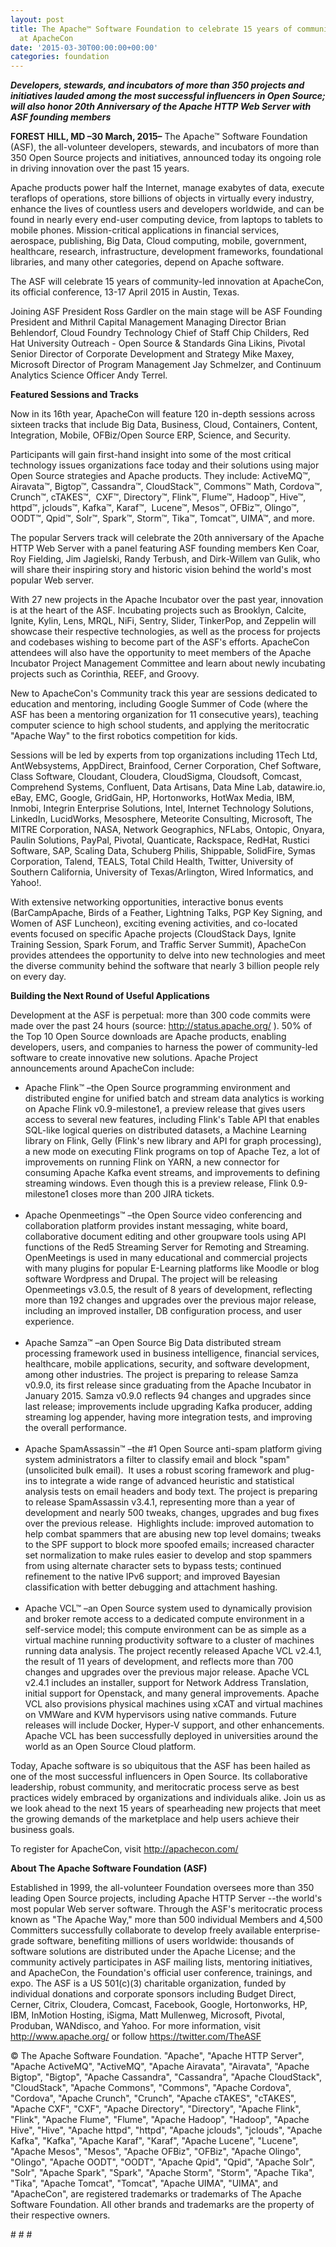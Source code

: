 ```yaml
---
layout: post
title: The Apache™ Software Foundation to celebrate 15 years of community-led innovation
  at ApacheCon
date: '2015-03-30T00:00:00+00:00'
categories: foundation
---
```

<div><b><i>Developers, stewards, and incubators of more than 350 projects and initiatives lauded among the most successful influencers in Open Source; will also honor 20th Anniversary of the Apache HTTP Web Server with ASF founding members</i></b></div> 
  <p> </p> 
  <div> 
    <p><b>FOREST HILL, MD –30 March, 2015–</b> The Apache™ Software Foundation (ASF), the all-volunteer developers, stewards, and incubators of more than 350 Open Source projects and initiatives, announced today its ongoing role in driving innovation over the past 15 years.</p> 
  </div> 
  <div> 
    <p>Apache products power half the Internet, manage exabytes of data, execute teraflops of operations, store billions of objects in virtually every industry, enhance the lives of countless users and developers worldwide, and can be found in nearly every end-user computing device, from laptops to tablets to mobile phones. Mission-critical applications in financial services, aerospace, publishing, Big Data, Cloud computing, mobile, government, healthcare, research, infrastructure, development frameworks, foundational libraries, and many other categories, depend on Apache software.</p> 
    <p>The ASF will celebrate 15 years of community-led innovation at ApacheCon, its official conference, 13-17 April 2015 in Austin, Texas.&nbsp;</p> 
  </div> 
  <div>Joining ASF President Ross Gardler on the main stage will be ASF Founding President and Mithril Capital Management Managing Director Brian Behlendorf, Cloud Foundry Technology Chief of Staff Chip Childers, Red Hat University Outreach - Open Source &amp; Standards Gina Likins, Pivotal Senior Director of Corporate Development and Strategy Mike Maxey, Microsoft Director of Program Management Jay Schmelzer, and Continuum Analytics Science Officer Andy Terrel.</div> 
  <p> </p> 
  <div> 
    <p><b>Featured Sessions and Tracks</b></p> 
  </div> 
  <div>Now in its 16th year, ApacheCon will feature 120 in-depth sessions across sixteen tracks that include Big Data, Business, Cloud, Containers, Content, Integration, Mobile, OFBiz/Open Source ERP, Science, and Security.&nbsp;</div> 
  <p> </p> 
  <div> 
    <p>Participants will gain first-hand insight into some of the most critical technology issues organizations face today and their solutions using major Open Source strategies and Apache products. They include: ActiveMQ™, Airavata™, Bigtop™, Cassandra™, CloudStack™, Commons™ Math, Cordova™, Crunch™, cTAKES™, &nbsp;CXF™, Directory™, Flink™, Flume™, Hadoop™, Hive™, httpd™, jclouds™, Kafka™, Karaf™, &nbsp;Lucene™, Mesos™, OFBiz™, Olingo™, OODT™, Qpid™, Solr™, Spark™, Storm™, Tika™, Tomcat™, UIMA™, and more.</p> 
  </div> 
  <div>The popular Servers track will celebrate the 20th anniversary of the Apache HTTP Web Server with a panel featuring ASF founding members Ken Coar, Roy Fielding, Jim Jagielski, Randy Terbush, and Dirk-Willem van Gulik, who will share their inspiring story and historic vision behind the world's most popular Web server.</div> 
  <p> </p> 
  <div> 
    <p>With 27 new projects in the Apache Incubator over the past year, innovation is at the heart of the ASF. Incubating projects such as Brooklyn, Calcite, Ignite, Kylin, Lens, MRQL, NiFi, Sentry, Slider, TinkerPop, and Zeppelin will showcase their respective technologies, as well as the process for projects and codebases wishing to become part of the ASF's efforts. ApacheCon attendees will also have the opportunity to meet members of the Apache Incubator Project Management Committee and learn about newly incubating projects such as Corinthia, REEF, and Groovy.</p> 
  </div> 
  <div>New to ApacheCon's Community track this year are sessions dedicated to education and mentoring, including Google Summer of Code (where the ASF has been a mentoring organization for 11 consecutive years), teaching computer science to high school students, and applying the meritocratic &quot;Apache Way&quot; to the first robotics competition for kids.</div> 
  <p> </p> 
  <div> 
    <p>Sessions will be led by experts from top organizations including 1Tech Ltd, AntWebsystems, AppDirect, Brainfood, Cerner Corporation, Chef Software, Class Software, Cloudant, Cloudera, CloudSigma, Cloudsoft, Comcast, Comprehend Systems, Confluent, Data Artisans, Data Mine Lab, datawire.io, eBay, EMC, Google, GridGain, HP, Hortonworks, HotWax Media, IBM, Inmobi, Integrin Enterprise Solutions, Intel, Internet Technology Solutions, LinkedIn, LucidWorks, Mesosphere, Meteorite Consulting, Microsoft, The MITRE Corporation, NASA, Network Geographics, NFLabs, Ontopic, Onyara, Paulin Solutions, PayPal, Pivotal, Quanticate, Rackspace, RedHat, Rustici Software, SAP, Scaling Data, Schuberg Philis, Shippable, SolidFire, Symas Corporation, Talend, TEALS, Total Child Health, Twitter, University of Southern California, University of Texas/Arlington, Wired Informatics, and Yahoo!.</p> 
  </div> 
  <div>With extensive networking opportunities, interactive bonus events (BarCampApache, Birds of a Feather, Lightning Talks, PGP Key Signing, and Women of ASF Luncheon), exciting evening activities, and co-located events focused on specific Apache projects (CloudStack Days, Ignite Training Session, Spark Forum, and Traffic Server Summit), ApacheCon provides attendees the opportunity to delve into new technologies and meet the diverse community behind the software that nearly 3 billion people rely on every day.</div> 
  <p> </p> 
  <div> 
    <p><b>Building the Next Round of Useful Applications</b></p> 
  </div> 
  <div>Development at the ASF is perpetual: more than 300 code commits were made over the past 24 hours (source: <a href="http://status.apache.org/">http://status.apache.org/</a> ). 50% of the Top 10 Open Source downloads are Apache products, enabling developers, users, and companies to harness the power of community-led software to create innovative new solutions. Apache Project announcements around ApacheCon include:</div> 
  <div> 
    <p> </p> 
    <ul> 
      <li>Apache Flink™ –the Open Source programming environment and distributed engine for unified batch and stream data analytics is working on Apache Flink v0.9-milestone1, a preview release that gives users access to several new features, including Flink's Table API that enables SQL-like logical queries on distributed datasets, a Machine Learning library on Flink, Gelly (Flink's new library and API for graph processing), a new mode on executing Flink programs on top of Apache Tez, a lot of improvements on running Flink on YARN, a new connector for consuming Apache Kafka event streams, and improvements to defining streaming windows. Even though this is a preview release, Flink 0.9-milestone1 closes more than 200 JIRA tickets.<br /><br /></li> 
      <li>Apache Openmeetings™ –the Open Source video conferencing and collaboration platform provides instant messaging, white board, collaborative document editing and other groupware tools using API functions of the Red5 Streaming Server for Remoting and Streaming. OpenMeetings is used in many educational and commercial projects with many plugins for popular E-Learning platforms like Moodle or blog software Wordpress and Drupal. The project will be releasing Openmeetings v3.0.5, the result of 8 years of development, reflecting more than 192 changes and upgrades over the previous major release, including an improved installer, DB configuration process, and user experience.<br /><br /></li> 
      <li>Apache Samza™ –an Open Source Big Data distributed stream processing framework used in business intelligence, financial services, healthcare, mobile applications, security, and software development, among other industries. The project is preparing to release Samza v0.9.0, its first release since graduating from the Apache Incubator in January 2015. Samza v0.9.0 reflects 94 changes and upgrades since last release; improvements include upgrading Kafka producer, adding streaming log appender, having more integration tests, and improving the overall performance.<br /><br /></li> 
      <li>Apache SpamAssassin™ –the #1 Open Source anti-spam platform giving system administrators a filter to classify email and block &quot;spam&quot; (unsolicited bulk email). &nbsp;It uses a robust scoring framework and plug-ins to integrate a wide range of advanced heuristic and statistical analysis tests on email headers and body text. The project is preparing to release SpamAssassin v3.4.1, representing more than a year of development and nearly 500 tweaks, changes, upgrades and bug fixes over the previous release. &nbsp;Highlights include: improved automation to help combat spammers that are abusing new top level domains; tweaks to the SPF support to block more spoofed emails; increased character set normalization to make rules easier to develop and stop spammers from using alternate character sets to bypass tests; continued refinement to the native IPv6 support; and improved Bayesian classification with better debugging and attachment hashing.<br /><br /></li> 
      <li>Apache VCL™ –an Open Source system used to dynamically provision and broker remote access to a dedicated compute environment in a self-service model; this compute environment can be as simple as a virtual machine running productivity software to a cluster of machines running data analysis. The project recently released Apache VCL v2.4.1, the result of 11 years of development, and reflects more than 700 changes and upgrades over the previous major release. Apache VCL v2.4.1 includes an installer, support for Network Address Translation, initial support for Openstack, and many general improvements. Apache VCL also provisions physical machines using xCAT and virtual machines on VMWare and KVM hypervisors using native commands. Future releases will include Docker, Hyper-V support, and other enhancements. Apache VCL has been successfully deployed in universities around the world as an Open Source Cloud platform.</li> 
    </ul> 
    <p> </p> 
  </div> 
  <div>Today, Apache software is so ubiquitous that the ASF has been hailed as one of the most successful influencers in Open Source. Its collaborative leadership, robust community, and meritocratic process serve as best practices widely embraced by organizations and individuals alike. Join us as we look ahead to the next 15 years of spearheading new projects that meet the growing demands of the marketplace and help users achieve their business goals.&nbsp;</div> 
  <p> </p> 
  <div> 
    <p>To register for ApacheCon, visit <a href="http://apachecon.com/">http://apachecon.com/</a></p> 
  </div> 
  <div><b>About The Apache Software Foundation (ASF)&nbsp;</b></div> 
  <div> 
    <p>Established in 1999, the all-volunteer Foundation oversees more than 350 leading Open Source projects, including Apache HTTP Server --the world's most popular Web server software. Through the ASF's meritocratic process known as &quot;The Apache Way,&quot; more than 500 individual Members and 4,500 Committers successfully collaborate to develop freely available enterprise-grade software, benefiting millions of users worldwide: thousands of software solutions are distributed under the Apache License; and the community actively participates in ASF mailing lists, mentoring initiatives, and ApacheCon, the Foundation's official user conference, trainings, and expo. The ASF is a US 501(c)(3) charitable organization, funded by individual donations and corporate sponsors including Budget Direct, Cerner, Citrix, Cloudera, Comcast, Facebook, Google, Hortonworks, HP, IBM, InMotion Hosting, iSigma, Matt Mullenweg, Microsoft, Pivotal, Produban, WANdisco, and Yahoo. For more information, visit <a href="http://www.apache.org/">http://www.apache.org/</a> or follow <a href="https://twitter.com/TheASF">https://twitter.com/TheASF</a></p> 
    <p>© The Apache Software Foundation. &quot;Apache&quot;, &quot;Apache HTTP Server&quot;, &quot;Apache ActiveMQ&quot;, &quot;ActiveMQ&quot;, &quot;Apache Airavata&quot;, &quot;Airavata&quot;, &quot;Apache Bigtop&quot;, &quot;Bigtop&quot;, &quot;Apache Cassandra&quot;, &quot;Cassandra&quot;, &quot;Apache CloudStack&quot;, &quot;CloudStack&quot;, &quot;Apache Commons&quot;, &quot;Commons&quot;, &quot;Apache Cordova&quot;, &quot;Cordova&quot;, &quot;Apache Crunch&quot;, &quot;Crunch&quot;, &quot;Apache cTAKES&quot;, &quot;cTAKES&quot;, &quot;Apache CXF&quot;, &quot;CXF&quot;, &quot;Apache Directory&quot;, &quot;Directory&quot;, &quot;Apache Flink&quot;, &quot;Flink&quot;, &quot;Apache Flume&quot;, &quot;Flume&quot;, &quot;Apache Hadoop&quot;, &quot;Hadoop&quot;, &quot;Apache Hive&quot;, &quot;Hive&quot;, &quot;Apache httpd&quot;, &quot;httpd&quot;, &quot;Apache jclouds&quot;, &quot;jclouds&quot;, &quot;Apache Kafka&quot;, &quot;Kafka&quot;, &quot;Apache Karaf&quot;, &quot;Karaf&quot;, &quot;Apache Lucene&quot;, &quot;Lucene&quot;, &quot;Apache Mesos&quot;, &quot;Mesos&quot;, &quot;Apache OFBiz&quot;, &quot;OFBiz&quot;, &quot;Apache Olingo&quot;, &quot;Olingo&quot;, &quot;Apache OODT&quot;, &quot;OODT&quot;, &quot;Apache Qpid&quot;, &quot;Qpid&quot;, &quot;Apache Solr&quot;, &quot;Solr&quot;, &quot;Apache Spark&quot;, &quot;Spark&quot;, &quot;Apache Storm&quot;, &quot;Storm&quot;, &quot;Apache Tika&quot;, &quot;Tika&quot;, &quot;Apache Tomcat&quot;, &quot;Tomcat&quot;, &quot;Apache UIMA&quot;, &quot;UIMA&quot;, and &quot;ApacheCon&quot;, are registered trademarks or trademarks of The Apache Software Foundation. All other brands and trademarks are the property of their respective owners.&nbsp;</p> 
  </div> 
  <div># # #</div>
